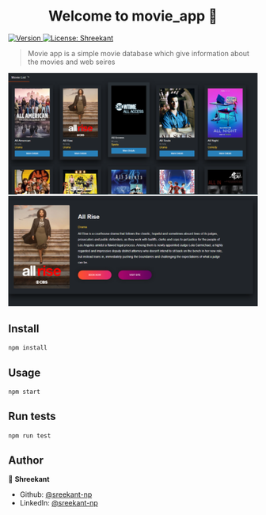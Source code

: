 <h1 align="center">Welcome to movie_app 👋</h1>
<p>
  <a href="https://www.npmjs.com/package/movie_app" target="_blank">
    <img alt="Version" src="https://img.shields.io/npm/v/movie_app.svg">
  </a>
  <a href="#" target="_blank">
    <img alt="License: Shreekant" src="https://img.shields.io/badge/License-Shreekant-yellow.svg" />
  </a>
</p>

> Movie app is a simple movie database which give information about the movies and web seires
<img src="thumb.png" >
<img src="thumb2.png" >

## Install

```sh
npm install
```

## Usage

```sh
npm start
```

## Run tests

```sh
npm run test
```

## Author

👤 **Shreekant**

- Github: [@sreekant-np](https://github.com/sreekant-np)
- LinkedIn: [@sreekant-np](https://linkedin.com/in/sreekant-np)

